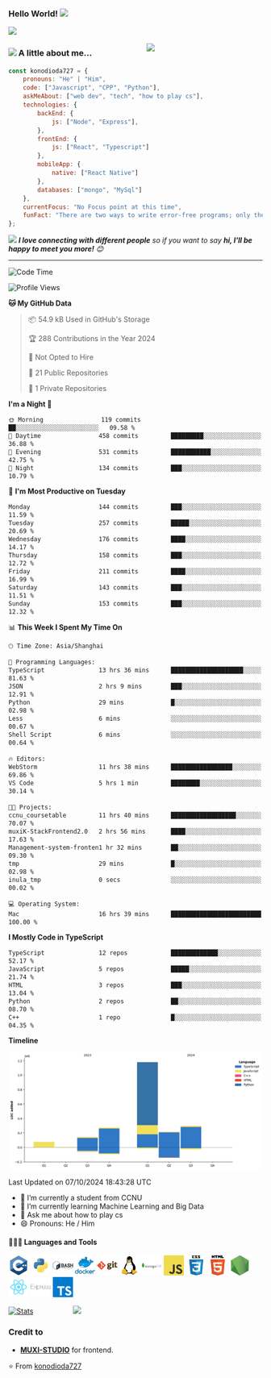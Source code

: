 ### Hello World!  <img src="https://github.com/sciencepal/sciencepal/blob/master/assets/Hi.gif" width="29px">
  ![](https://komarev.com/ghpvc/?username=konodioda727&label=Profile%20Visits&color=blue&style=for-the-badge)
</em></p>

<img align='right' src="https://media.giphy.com/media/M9gbBd9nbDrOTu1Mqx/giphy.gif" width="230">

### <img src="https://media.giphy.com/media/VgCDAzcKvsR6OM0uWg/giphy.gif" width="50"> A little about me...  

```javascript
const konodioda727 = {
    pronouns: "He" | "Him",
    code: ["Javascript", "CPP", "Python"],
    askMeAbout: ["web dev", "tech", "how to play cs"],
    technologies: {
        backEnd: {
            js: ["Node", "Express"],
        },
        frontEnd: {
            js: ["React", "Typescript"]
        },
        mobileApp: {
            native: ["React Native"]
        },
        databases: ["mongo", "MySql"]
    },
    currentFocus: "No Focus point at this time",
    funFact: "There are two ways to write error-free programs; only the third one works"
};
```

<img src="https://media.giphy.com/media/LnQjpWaON8nhr21vNW/giphy.gif" width="60"> <em><b>I love connecting with different people</b> so if you want to say <b>hi, I'll be happy to meet you more!</b> 😊</em>

---
<!--START_SECTION:waka-->
![Code Time](http://img.shields.io/badge/Code%20Time-532%20hrs%2015%20mins-blue)

![Profile Views](http://img.shields.io/badge/Profile%20Views-2-blue)

**🐱 My GitHub Data** 

> 📦 54.9 kB Used in GitHub's Storage 
 > 
> 🏆 288 Contributions in the Year 2024
 > 
> 🚫 Not Opted to Hire
 > 
> 📜 21 Public Repositories 
 > 
> 🔑 1 Private Repositories 
 > 
**I'm a Night 🦉** 

```text
🌞 Morning                119 commits         ██░░░░░░░░░░░░░░░░░░░░░░░   09.58 % 
🌆 Daytime                458 commits         █████████░░░░░░░░░░░░░░░░   36.88 % 
🌃 Evening                531 commits         ███████████░░░░░░░░░░░░░░   42.75 % 
🌙 Night                  134 commits         ███░░░░░░░░░░░░░░░░░░░░░░   10.79 % 
```
📅 **I'm Most Productive on Tuesday** 

```text
Monday                   144 commits         ███░░░░░░░░░░░░░░░░░░░░░░   11.59 % 
Tuesday                  257 commits         █████░░░░░░░░░░░░░░░░░░░░   20.69 % 
Wednesday                176 commits         ████░░░░░░░░░░░░░░░░░░░░░   14.17 % 
Thursday                 158 commits         ███░░░░░░░░░░░░░░░░░░░░░░   12.72 % 
Friday                   211 commits         ████░░░░░░░░░░░░░░░░░░░░░   16.99 % 
Saturday                 143 commits         ███░░░░░░░░░░░░░░░░░░░░░░   11.51 % 
Sunday                   153 commits         ███░░░░░░░░░░░░░░░░░░░░░░   12.32 % 
```


📊 **This Week I Spent My Time On** 

```text
🕑︎ Time Zone: Asia/Shanghai

💬 Programming Languages: 
TypeScript               13 hrs 36 mins      ████████████████████░░░░░   81.63 % 
JSON                     2 hrs 9 mins        ███░░░░░░░░░░░░░░░░░░░░░░   12.91 % 
Python                   29 mins             █░░░░░░░░░░░░░░░░░░░░░░░░   02.98 % 
Less                     6 mins              ░░░░░░░░░░░░░░░░░░░░░░░░░   00.67 % 
Shell Script             6 mins              ░░░░░░░░░░░░░░░░░░░░░░░░░   00.64 % 

🔥 Editors: 
WebStorm                 11 hrs 38 mins      █████████████████░░░░░░░░   69.86 % 
VS Code                  5 hrs 1 min         ████████░░░░░░░░░░░░░░░░░   30.14 % 

🐱‍💻 Projects: 
ccnu_coursetable         11 hrs 40 mins      ██████████████████░░░░░░░   70.07 % 
muxiK-StackFrontend2.0   2 hrs 56 mins       ████░░░░░░░░░░░░░░░░░░░░░   17.63 % 
Management-system-fronten1 hr 32 mins        ██░░░░░░░░░░░░░░░░░░░░░░░   09.30 % 
tmp                      29 mins             █░░░░░░░░░░░░░░░░░░░░░░░░   02.98 % 
inula_tmp                0 secs              ░░░░░░░░░░░░░░░░░░░░░░░░░   00.02 % 

💻 Operating System: 
Mac                      16 hrs 39 mins      █████████████████████████   100.00 % 
```

**I Mostly Code in TypeScript** 

```text
TypeScript               12 repos            █████████████░░░░░░░░░░░░   52.17 % 
JavaScript               5 repos             █████░░░░░░░░░░░░░░░░░░░░   21.74 % 
HTML                     3 repos             ███░░░░░░░░░░░░░░░░░░░░░░   13.04 % 
Python                   2 repos             ██░░░░░░░░░░░░░░░░░░░░░░░   08.70 % 
C++                      1 repo              █░░░░░░░░░░░░░░░░░░░░░░░░   04.35 % 
```



**Timeline**

![Lines of Code chart](https://raw.githubusercontent.com/konodioda727/konodioda727/main/assets/bar_graph.png)


 Last Updated on 07/10/2024 18:43:28 UTC
<!--END_SECTION:waka-->
  
  - 🔭 I’m currently a student from CCNU
  - 🌱 I’m currently learning Machine Learning and Big Data
  - 💬 Ask me about how to play cs
  - 😄 Pronouns: He / Him
  
  
  #### 👨🏻‍💻 Languages and Tools <br />
  <code><img height="40" src="https://raw.githubusercontent.com/github/explore/80688e429a7d4ef2fca1e82350fe8e3517d3494d/topics/cpp/cpp.png"></code>
  <code><img height="40" src="https://raw.githubusercontent.com/github/explore/80688e429a7d4ef2fca1e82350fe8e3517d3494d/topics/python/python.png"></code>
  <code><img height="40" src="https://raw.githubusercontent.com/github/explore/80688e429a7d4ef2fca1e82350fe8e3517d3494d/topics/bash/bash.png"></code>
  <code><img height="40" src="https://raw.githubusercontent.com/github/explore/80688e429a7d4ef2fca1e82350fe8e3517d3494d/topics/docker/docker.png"></code>
  <code><img height="40" src="https://raw.githubusercontent.com/github/explore/80688e429a7d4ef2fca1e82350fe8e3517d3494d/topics/git/git.png"></code>
  <code><img height="40" src="https://raw.githubusercontent.com/github/explore/80688e429a7d4ef2fca1e82350fe8e3517d3494d/topics/linux/linux.png"></code>
  <code><img height="40" src="https://raw.githubusercontent.com/github/explore/80688e429a7d4ef2fca1e82350fe8e3517d3494d/topics/mongodb/mongodb.png"></code>
  <code><img height="40" src="https://raw.githubusercontent.com/github/explore/80688e429a7d4ef2fca1e82350fe8e3517d3494d/topics/javascript/javascript.png"></code>
  <code><img height="40" src="https://raw.githubusercontent.com/github/explore/80688e429a7d4ef2fca1e82350fe8e3517d3494d/topics/css/css.png"></code>
  <code><img height="40" src="https://raw.githubusercontent.com/github/explore/80688e429a7d4ef2fca1e82350fe8e3517d3494d/topics/html/html.png"></code>
  <code><img height="40" src="https://raw.githubusercontent.com/github/explore/80688e429a7d4ef2fca1e82350fe8e3517d3494d/topics/nodejs/nodejs.png"></code>
  <code><img height="40" src="https://raw.githubusercontent.com/github/explore/80688e429a7d4ef2fca1e82350fe8e3517d3494d/topics/react/react.png"></code>
  <code><img height="40" src="https://raw.githubusercontent.com/github/explore/80688e429a7d4ef2fca1e82350fe8e3517d3494d/topics/express/express.png"></code>
  <code><img height="40" src="https://raw.githubusercontent.com/github/explore/80688e429a7d4ef2fca1e82350fe8e3517d3494d/topics/typescript/typescript.png"></code>
  
  [![Stats](https://github-readme-stats.vercel.app/api?username=konodioda727&show_icons=true&theme=radical)](https://github-readme-stats.vercel.app/api?username=konodioda727&show_icons=true&theme=radical)&nbsp; &nbsp; &nbsp; &nbsp; &nbsp; &nbsp; &nbsp; &nbsp; &nbsp; &nbsp; <img src="https://s2.loli.net/2023/12/12/1RCmBVoIQDP2XYt.png" width="140">
  

<!-- Credit -->
### Credit to 
- [**MUXI-STUDIO**](https://muxi-tech.xyz/) for frontend. 

⭐️ From [konodioda727](https://github.com/konodioda727)
